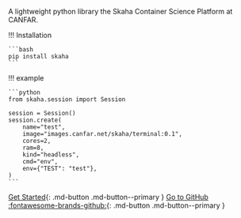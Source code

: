 A lightweight python library the Skaha Container Science Platform at CANFAR.

!!! Installation

    ```bash
    pip install skaha
    ```

!!! example

    ```python
    from skaha.session import Session

    session = Session()
    session.create(
        name="test",
        image="images.canfar.net/skaha/terminal:0.1",
        cores=2,
        ram=8,
        kind="headless",
        cmd="env",
        env={"TEST": "test"},
    )
    ```

[Get Started](client.md){: .md-button .md-button--primary } 
[Go to GitHub :fontawesome-brands-github:](https://github.com/chimefrb/skaha){: .md-button .md-button--primary }